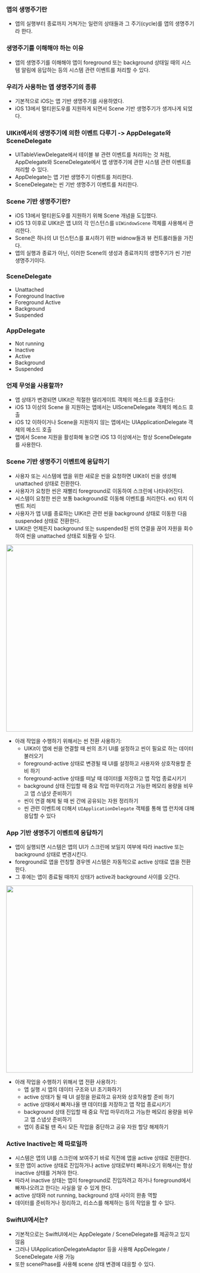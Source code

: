 ### 앱의 생명주기란
- 앱의 실행부터 종료까지 거쳐가는 일련의 상태들과 그 주기(cycle)를 앱의 생명주기라 한다.

### 생명주기를 이해해야 하는 이유
- 앱의 생명주기를 이해해야 앱이 foreground 또는 background 상태일 때의 시스템 알림에 응답하는 등의 시스템 관련 이벤트를 처리할 수 있다.

### 우리가 사용하는 앱 생명주기의 종류
- 기본적으로 iOS는 앱 기반 생명주기를 사용하였다. 
- iOS 13에서 멀티윈도우를 지원하게 되면서 Scene 기반 생명주기가 생겨나게 되었다.

### UIKit에서의 생명주기에 의한 이벤트 다루기 -> AppDelegate와 SceneDelegate
- UITableViewDelegate에서 테이블 뷰 관련 이벤트를 처리하는 것 처럼, AppDelegate와 SceneDelegate에서 앱 생명주기에 관한 시스템 관련 이벤트를 처리할 수 있다.
- AppDelegate는 앱 기반 생명주기 이벤트를 처리한다.
- SceneDelegate는 씬 기반 생명주기 이벤트를 처리한다. 

### Scene 기반 생명주기란?
- iOS 13에서 멀티윈도우를 지원하기 위해 Scene 개념을 도입했다.
- iOS 13 이후로 UIKit은 앱 UI의 각 인스턴스를 `UIWindowScene` 객체를 사용해서 관리한다. 
- Scene은 하나의 UI 인스턴스를 표시하기 위한 widnow들과 뷰 컨트롤러들을 가진다.
- 앱의 실행과 종료가 아닌, 이러한 Scene의 생성과 종료까지의 생명주기가 씬 기반 생명주기이다. 

### SceneDelegate
- Unattached
- Foreground Inactive
- Foreground Active
- Background
- Suspended

### AppDelegate
- Not running
- Inactive
- Active
- Background
- Suspended

### 언제 무엇을 사용할까?
- 앱 상태가 변경되면 UIKit은 적절한 델리게이트 객체의 메소드를 호출한다:
- iOS 13 이상의 Scene 을 지원하는 앱에서는 UISceneDelegate 객체의 메소드 호출
- iOS 12 이하이거나 Scene을 지원하지 않는 앱에서는 UIApplicationDelegate 객체의 메소드 호출
- 앱에서 Scene 지원을 활성화해 놓으면 iOS 13 이상에서는 항상 SceneDelegate를 사용한다.

### Scene 기반 생명주기 이벤트에 응답하기
- 사용자 또는 시스템에 앱을 위한 새로운 씬을 요청하면 UIKit이 씬을 생성해 unattached 상태로 전환한다.
- 사용자가 요청한 씬은 재빨리 foreground로 이동하여 스크린에 나타내어진다.
- 시스템이 요청한 씬은 보통 background로 이동해 이벤트를 처리한다. ex) 위치 이벤트 처리
- 사용자가 앱 UI를 종료하는 UIKit은 관련 씬을 background 상태로 이동한 다음 suspended 상태로 전환한다. 
- UIKit은 언제든지 background 또는 suspended된 씬의 연결을 끊어 자원을 회수하여 씬을 unattached 상태로 되돌릴 수 있다.

<img src="https://github.com/All-About-iOS/Weekly-I-Learned/assets/22342277/9f9b8aa2-680c-486d-84f5-9287ebc7d1bf" width=500>


- 아래 작업을 수행하기 위해서는 씬 전환 사용하기:
    - UIKit이 앱에 씬을 연결할 때 씬의 초기 UI를 설정하고 씬이 필요로 하는 데이터 불러오기
    - foreground-active 상태로 변경될 때 UI를 설정하고 사용자와 상호작용할 준비 하기
    - foreground-active 상태를 떠날 때 데이터를 저장하고 앱 작업 종료시키기
    - background 상태 진입할 때 중요 작업 마무리하고 가능한 메모리 용량을 비우고 앱 스냅샷 준비하기
    - 씬이 연결 해제 될 때 씬 간에 공유되는 자원 정리하기
    - 씬 관련 이벤트에 더해서 `UIApplicationDelegate` 객체를 통해 앱 런치에 대해 응답할 수 있다

### App 기반 생명주기 이벤트에 응답하기
- 앱이 실행되면 시스템은 앱의 UI가 스크린에 보일지 여부에 따라 inactive 또는 background 상태로 변경시킨다.
- foreground로 앱을 런칭할 경우엔 시스템은 자동적으로 active 상태로 앱을 전환한다.
- 그 후에는 앱이 종료될 때까지 상태가 active과 background 사이를 오간다.

<img src="https://github.com/All-About-iOS/Weekly-I-Learned/assets/22342277/420e5f4c-c759-4d5e-b855-45674fdc0250" width=500>


- 아래 작업을 수행하기 위해서 앱 전환 사용하기:
    - 앱 실행 시 앱의 데이터 구조와 UI 초기화하기
    - active 상태가 될 때 UI 설정을 완료하고 유저와 상호작용할 준비 하기
    - active 상태에서 빠져나올 땐 데이터를 저장하고 앱 작업 종료시키기
    - background 상태 진입할 때 중요 작업 마무리하고 가능한 메모리 용량을 비우고 앱 스냅샷 준비하기
    - 앱이 종료될 땐 즉시 모든 작업을 중단하고 공유 자원 할당 해제하기

### Active Inactive는 왜 따로일까
- 시스템은 앱의 UI를 스크린에 보여주기 바로 직전에 앱을 active 상태로 전환한다.
- 또한 앱이 active 상태로 진입하거나 active 상태로부터 빠져나오기 위해서는 항상 inactive 상태를 거쳐야 한다.
- 따라서 inactive 상태는 앱이 foreground로 진입하려고 하거나 foreground에서 빠져나오려고 한다는 사실을 알 수 있게 한다.
- active 상태와 not running, background 상태 사이의 완충 역할
- 데이터를 준비하거나 정리하고, 리소스를 해제하는 등의 작업을 할 수 있다.

### SwiftUI에서는?
- 기본적으로는 SwiftUI에서는 AppDelegate / SceneDelegate를 제공하고 있지 않음
- 그러나 UIApplicationDelegateAdaptor 등을 사용해 AppDelegate / SceneDelegate 사용 가능
- 또한 scenePhase를 사용해 scene 상태 변경에 대응할 수 있다.

